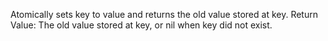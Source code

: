  Atomically sets key to value and returns the old value stored at key.
 Return Value: The old value stored at key, or nil when key did not exist.
